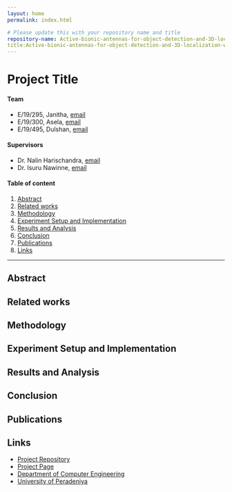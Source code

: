 ```yaml
---
layout: home
permalink: index.html

# Please update this with your repository name and title
repository-name: Active-bionic-antennas-for-object-detection-and-3D-localization-with-ego-motion-cancellation
title:Active-bionic-antennas-for-object-detection-and-3D-localization-with-ego-motion-cancellation
---
```


[comment]: # "This is the standard layout for the project, but you can clean this and use your own template"

# Project Title

#### Team

- E/19/295, Janitha, [email](e19295@eng.pdn.ac.lk)
- E/19/300, Asela, [email](e19300@eng.pdn.ac.lk)
- E/19/495, Dulshan, [email](e19495@eng.pdn.ac.lk)

#### Supervisors

- Dr. Nalin Harischandra, [email](nalin@eng.pdn.ac.lk)
- Dr. Isuru Nawinne, [email](isurunawinne@eng.pdn.ac.lk)

#### Table of content

1. [Abstract](#abstract)
2. [Related works](#related-works)
3. [Methodology](#methodology)
4. [Experiment Setup and Implementation](#experiment-setup-and-implementation)
5. [Results and Analysis](#results-and-analysis)
6. [Conclusion](#conclusion)
7. [Publications](#publications)
8. [Links](#links)

---

<!-- 
DELETE THIS SAMPLE before publishing to GitHub Pages !!!
This is a sample image, to show how to add images to your page. To learn more options, please refer [this](https://projects.ce.pdn.ac.lk/docs/faq/how-to-add-an-image/)
![Sample Image](./images/sample.png) 
-->


## Abstract

## Related works

## Methodology

## Experiment Setup and Implementation

## Results and Analysis

## Conclusion

## Publications
[//]: # "Note: Uncomment each once you uploaded the files to the repository"

<!-- 1. [Semester 7 report](./) -->
<!-- 2. [Semester 7 slides](./) -->
<!-- 3. [Semester 8 report](./) -->
<!-- 4. [Semester 8 slides](./) -->
<!-- 5. Author 1, Author 2 and Author 3 "Research paper title" (2021). [PDF](./). -->


## Links

[//]: # ( NOTE: EDIT THIS LINKS WITH YOUR REPO DETAILS )

- [Project Repository](https://github.com/cepdnaclk/Active-bionic-antennas-for-object-detection-and-3D-localization-with-ego-motion-cancellation)
- [Project Page](https://cepdnaclk.github.io/Active-bionic-antennas-for-object-detection-and-3D-localization-with-ego-motion-cancellation)
- [Department of Computer Engineering](http://www.ce.pdn.ac.lk/)
- [University of Peradeniya](https://eng.pdn.ac.lk/)

[//]: # "Please refer this to learn more about Markdown syntax"
[//]: # "https://github.com/adam-p/markdown-here/wiki/Markdown-Cheatsheet"
